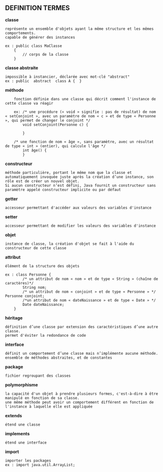 ## DEFINITION TERMES

**classe**   

    représente un ensemble d'objets ayant la même structure et les mêmes comportements.
    capable de générer des instances    

    ex : public class MaClasse
        {
            // corps de la classe
        }

**classe abstraite**  

    impossible à instancier, déclarée avec mot-clé "abstract"
    ex : public  abstract  class A {  }

**méthode**  

        fonction définie dans une classe qui décrit comment l'instance de cette classe va réagir  

        ex: /* une procédure (« void » signifie : pas de résultat) de nom « setConjoint », avec un paramètre de nom « c » et de type « Personne », qui permet de changer le conjoint */  
            void setConjoint(Personne c) {  
              
            }  

        /* une fonction de nom « âge », sans paramètre, avec un résultat de type « int » (entier), qui calcule l'âge */   
            int âge() {   
            } 


**constructeur**  

    méthode particulière, portant le même nom que la classe et automatiquement invoquée juste après la création d’une instance, son rôle est de créer un nouvel objet.
    Si aucun constructeur n’est défini, Java fournit un constructeur sans paramètre appelé constructeur implicite ou par défaut


**getter**  

    accesseur permettant d'accéder aux valeurs des variables d'instance 


**setter**   

    accesseur permettant de modifier les valeurs des variables d'instance


**objet**  

    instance de classe, la création d'objet se fait à l'aide du constructeur de cette classe

**attribut**  

    élément de la structure des objets  

    ex : class Personne {
            /* un attribut de nom « nom » et de type « String » (chaîne de caractères)*/   
            String nom;   
            /* un attribut de nom « conjoint » et de type « Personne » */ Personne conjoint;   
            /*un attribut de nom « dateNaissance » et de type « Date » */  
            Date dateNaissance;
        }

**héritage**  

    définition d’une classe par extension des caractéristiques d’une autre classe.
    permet d'éviter la redondance de code

**interface**

    définit un comportement d’une classe mais n’implémente aucune méthode.
    ensemble de méthodes abstraites, et de constantes

**package**

    fichier regroupant des classes

**polymorphisme**

    la capacité d'un objet à prendre plusieurs formes, c'est-à-dire à être manipulé en fonction de sa classe.
    une même méthode peut avoir un comportement différent en fonction de l'instance à laquelle elle est appliquée  

**extends**  

    étend une classe

**implements**  

    étend une interface  

**import**

    importer les packages  
    ex : import java.util.ArrayList;



